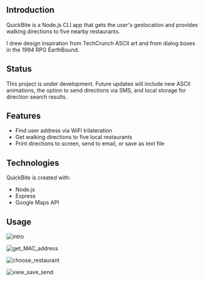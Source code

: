 ## Introduction

QuickBite is a Node.js CLI app that gets the user's geolocation and provides walking directions to five nearby restaurants.

I drew design inspiration from TechCrunch ASCII art and from dialog boxes in the 1994 RPG EarthBound.

## Status

This project is under development. Future updates will include new ASCII animations, the option to send directions via SMS, and local storage for direction search results.

## Features

- Find user address via WiFi trilateration
- Get walking directions to five local restaurants
- Print directions to screen, send to email, or save as text file

## Technologies

QuickBite is created with:

- Node.js
- Express
- Google Maps API

## Usage

![intro](https://github.com/jrdorn/QuickBite/img/s01?raw=true)

![get_MAC_address](https://github.com/jrdorn/QuickBite/img/s02?raw=true)

![choose_restaurant](https://github.com/jrdorn/QuickBite/img/s03?raw=true)

![view_save_send](https://github.com/jrdorn/QuickBite/img/s04?raw=true)
